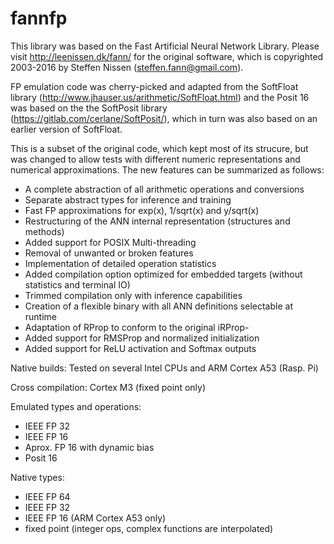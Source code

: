 # fannfp

This library was based on the Fast Artificial Neural Network Library.
Please visit http://leenissen.dk/fann/ for the original software, which
is copyrighted 2003-2016 by Steffen Nissen (steffen.fann@gmail.com).

FP emulation code was cherry-picked and adapted from the SoftFloat library
(http://www.jhauser.us/arithmetic/SoftFloat.html) and the Posit 16 was based on the
the SoftPosit library (https://gitlab.com/cerlane/SoftPosit/), which in turn was
also based on an earlier version of SoftFloat.

This is a subset of the original code, which kept most of its strucure,
but was changed to allow tests with different numeric representations and
numerical approximations. The new features can be summarized as follows:

* A complete abstraction of all arithmetic operations and conversions
* Separate abstract types for inference and training
* Fast FP approximations for exp(x), 1/sqrt(x) and y/sqrt(x)
* Restructuring of the ANN internal representation (structures and methods)
* Added support for POSIX Multi-threading
* Removal of unwanted or broken features
* Implementation of detailed operation statistics
* Added compilation option optimized for embedded targets (without statistics and terminal IO)
* Trimmed compilation only with inference capabilities
* Creation of a flexible binary with all ANN definitions selectable at runtime
* Adaptation of RProp to conform to the original iRProp-
* Added support for RMSProp and normalized initialization
* Added support for ReLU activation and Softmax outputs

Native builds: Tested on several Intel CPUs and ARM Cortex A53 (Rasp. Pi)

Cross compilation: Cortex M3 (fixed point only)

Emulated types and operations:

* IEEE FP 32
* IEEE FP 16 
* Aprox. FP 16 with dynamic bias
* Posit 16

Native types:

* IEEE FP 64
* IEEE FP 32
* IEEE FP 16 (ARM Cortex A53 only)
* fixed point (integer ops, complex functions are interpolated)

